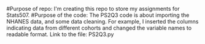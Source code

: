 #Purpose of repo:
I'm creating this repo to store my assignments for Stats507.
#Purpose of the code:
The PS2Q3 code is about importing the NHANES data, and some data cleaning.
For example, I inserted the columns indicating data from different cohorts and changed the variable names to readable format.
Link to the file: PS2Q3.py